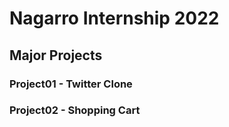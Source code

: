 # Nagarro Internship 2022
## Major Projects
### Project01 - Twitter Clone
### Project02 - Shopping Cart
